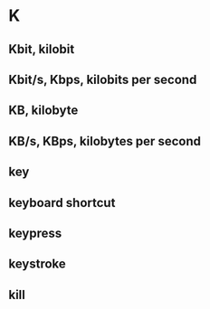 # K

## Kbit, kilobit
## Kbit/s, Kbps, kilobits per second

## KB, kilobyte

## KB/s, KBps, kilobytes per second

## key
## keyboard shortcut
## keypress
## keystroke
## kill
